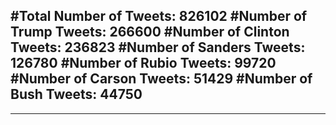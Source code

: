 #Total Number of Tweets: 826102 
#Number of Trump Tweets: 266600
#Number of Clinton Tweets: 236823
#Number of Sanders Tweets: 126780
#Number of Rubio Tweets: 99720
#Number of Carson Tweets: 51429
#Number of Bush Tweets: 44750
---
---
